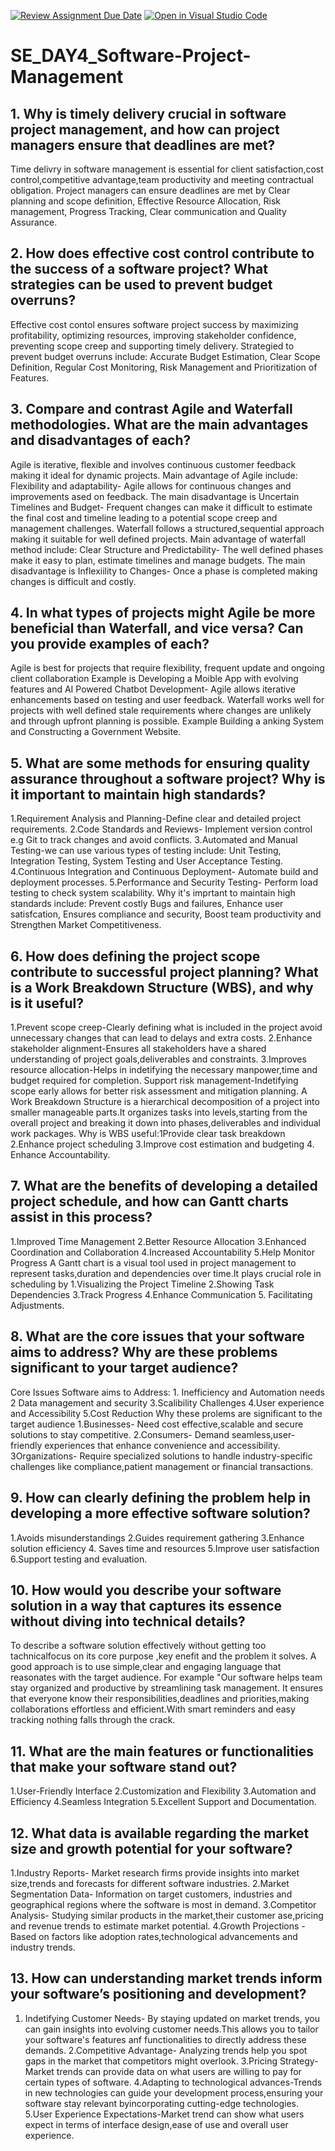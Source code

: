 [![Review Assignment Due Date](https://classroom.github.com/assets/deadline-readme-button-22041afd0340ce965d47ae6ef1cefeee28c7c493a6346c4f15d667ab976d596c.svg)](https://classroom.github.com/a/9pw6JKcu)
[![Open in Visual Studio Code](https://classroom.github.com/assets/open-in-vscode-2e0aaae1b6195c2367325f4f02e2d04e9abb55f0b24a779b69b11b9e10269abc.svg)](https://classroom.github.com/online_ide?assignment_repo_id=18444048&assignment_repo_type=AssignmentRepo)
# SE_DAY4_Software-Project-Management
## 1. Why is timely delivery crucial in software project management, and how can project managers ensure that deadlines are met?
Time delivry in software management is essential  for client satisfaction,cost control,competitive advantage,team productivity and meeting contractual obligation.
Project managers can ensure deadlines are met by Clear planning and scope definition, Effective Resource Allocation, Risk management, Progress Tracking, Clear communication and Quality Assurance.

## 2. How does effective cost control contribute to the success of a software project? What strategies can be used to prevent budget overruns?
Effective cost contol ensures software project success by maximizing profitability, optimizing resources, improving stakeholder confidence, preventing scope creep and supporting timely delivery.
Strategied to prevent budget overruns include: Accurate Budget Estimation, Clear Scope Definition, Regular Cost Monitoring, Risk Management and Prioritization of Features.

## 3. Compare and contrast Agile and Waterfall methodologies. What are the main advantages and disadvantages of each?
Agile is iterative, flexible and involves continuous customer feedback making it ideal for dynamic projects. Main advantage of Agile include: Flexibility and adaptability- Agile allows for continuous changes and improvements ased on feedback. The main disadvantage is Uncertain Timelines and Budget- Frequent changes can make it difficult to estimate the final cost and timeline leading to a potential scope creep and management challenges.
Waterfall follows a structured,sequential approach making it suitable for well defined projects. Main  advantage of waterfall method include: Clear Structure and Predictability- The well defined phases make it easy to plan, estimate timelines and manage budgets. The main disadvantage is Inflexiility to Changes- Once a phase is completed making changes is difficult and costly.

## 4. In what types of projects might Agile be more beneficial than Waterfall, and vice versa? Can you provide examples of each?
Agile is best for projects that require flexibility, frequent update and ongoing client collaboration Example is Developing a Moible App with evolving features and AI Powered Chatbot Development- Agile allows iterative enhancements based on testing and user feedback.
Waterfall works well for projects with well defined stale requirements where changes are unlikely and through upfront planning is possible. Example Building  a anking System and Constructing a Government Website.

## 5. What are some methods for ensuring quality assurance throughout a software project? Why is it important to maintain high standards?
1.Requirement Analysis and Planning-Define clear and detailed project requirements.  2.Code Standards and Reviews- Implement version control e.g Git to track changes and avoid conflicts. 3.Automated and Manual Testing-we can use various types of testing include: Unit Testing, Integration Testing, System Testing and User Acceptance Testing.  4.Continuous Integration and Continuous Deployment- Automate build and deployment processes.  5.Performance and Security Testing- Perform load testing to check system scalability. 
Why it's imprtant to maintain high standards include: Prevent costly Bugs and failures, Enhance user satisfcation, Ensures compliance and security, Boost team productivity and Strengthen Market Competitiveness.

## 6. How does defining the project scope contribute to successful project planning? What is a Work Breakdown Structure (WBS), and why is it useful?
1.Prevent scope creep-Clearly defining what is included in the project avoid unnecessary changes that can lead to delays and extra costs. 2.Enhance stakeholder alignment-Ensures all stakeholders have a shared understanding of project goals,deliverables and constraints. 3.Improves resource allocation-Helps in indetifying the necessary manpower,time and budget required for completion. Support risk management-Indetifying scope early allows for better risk assessment and mitigation planning. 
A Work Breakdown Structure is a hierarchical decomposition of a project into smaller manageable parts.It organizes tasks into levels,starting from the overall project and breaking it down into phases,deliverables and individual work packages. Why is WBS useful:1Provide clear task breakdown 2.Enhance project scheduling 3.Improve cost estimation and budgeting 4. Enhance Accountability.

## 7. What are the benefits of developing a detailed project schedule, and how can Gantt charts assist in this process?
1.Improved Time Management 2.Better Resource Allocation 3.Enhanced Coordination and Collaboration 4.Increased Accountability 5.Help Monitor Progress
A Gantt chart is a visual tool used in project management to represent tasks,duration and dependencies over time.It plays crucial role in scheduling by 1.Visualizing the Project Timeline 2.Showing Task Dependencies 3.Track Progress 4.Enhance Communication 5. Facilitating Adjustments.

## 8. What are the core issues that your software aims to address? Why are these problems significant to your target audience?
Core Issues Software aims to Address: 1. Inefficiency and Automation needs  2 Data management and security 3.Scalibility Challenges 4.User experience and Accessibility 5.Cost Reduction
Why these prolems are significant to the target audience 1.Businesses- Need cost effective,scalable and secure solutions to stay competitive. 2.Consumers- Demand seamless,user-friendly experiences that enhance convenience and accessibility. 3Organizations- Require specialized solutions to handle industry-specific challenges like compliance,patient management or financial transactions.

## 9. How can clearly defining the problem help in developing a more effective software solution?
1.Avoids misunderstandings 2.Guides requirement gathering 3.Enhance solution efficiency 4. Saves time and resources 5.Improve user satisfaction 6.Support testing and evaluation.

## 10. How would you describe your software solution in a way that captures its essence without diving into technical details?
To describe a software solution effectively without getting too tachnicalfocus on its core purpose ,key enefit and the problem it solves. A good approach is to use simple,clear and engaging language that reasonates with the target audience. For example "Our software helps team stay organized and productive by streamlining task management. It ensures that everyone know their responsibilities,deadlines and priorities,making collaborations effortless and efficient.With smart reminders and easy tracking nothing falls through the crack.

## 11. What are the main features or functionalities that make your software stand out?
1.User-Friendly Interface  2.Customization and Flexibility  3.Automation and Efficiency 4.Seamless Integration 5.Excellent Support and Documentation.

## 12. What data is available regarding the market size and growth potential for your software?
1.Industry Reports- Market research firms provide insights into market size,trends and forecasts for different software industries.  2.Market Segmentation Data- Information on target customers, industries and geographical regions where the software is most in demand.  3.Competitor Analysis- Studying similar products in the market,their customer ase,pricing and revenue trends to estimate market potential. 4.Growth Projections -Based on factors like adoption rates,technological advancements and industry trends. 

## 13. How can understanding market trends inform your software’s positioning and development?
1. Indetifying Customer Needs- By staying updated on market trends, you can gain insights into evolving customer needs.This allows you to tailor your software's features anf functionalities to directly address these demands.  2.Competitive Advantage- Analyzing trends help you spot gaps in the market that competitors might overlook. 3.Pricing Strategy-Market trends can provide data on what users are willing to pay for certain types of software.  4.Adapting to technological advances-Trends in new technologies can guide your development process,ensuring your software stay relevant byincorporating cutting-edge technologies. 5.User Experience Expectations-Market trend can show what users expect in terms of interface design,ease of use and overall user experience.
